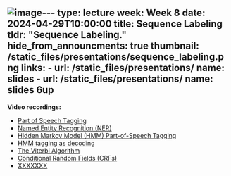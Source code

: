![image](https://github.com/rbouadjenek/SIT330-770/assets/7735263/3279f704-f885-4081-9690-50d1a22af06a)---
type: lecture
week: Week 8
date: 2024-04-29T10:00:00
title: Sequence Labeling
tldr: "Sequence Labeling."
hide_from_announcments: true
thumbnail: /static_files/presentations/sequence_labeling.png
links: 
    - url: /static_files/presentations/
      name: slides
    - url: /static_files/presentations/
      name: slides 6up
---
**Video recordings:**
- [Part of Speech Tagging](XXXXXXX)
- [Named Entity Recognition (NER)](XXXXXXX)
- [Hidden Markov Model (HMM) Part-of-Speech Tagging](XXXXXXX)
- [HMM tagging as decoding](XXXXXXX)
- [The Viterbi Algorithm](XXXXXXX)
- [Conditional Random Fields (CRFs)](XXXXXXX)
- [XXXXXXX](XXXXXXX)
